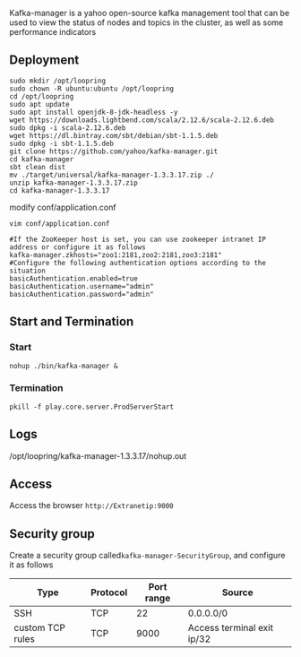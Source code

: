 Kafka-manager is a yahoo open-source kafka management tool that can be used to view the status of nodes and topics in the cluster, as well as some performance indicators
## Deployment
```
sudo mkdir /opt/loopring
sudo chown -R ubuntu:ubuntu /opt/loopring
cd /opt/loopring
sudo apt update
sudo apt install openjdk-8-jdk-headless -y
wget https://downloads.lightbend.com/scala/2.12.6/scala-2.12.6.deb
sudo dpkg -i scala-2.12.6.deb 
wget https://dl.bintray.com/sbt/debian/sbt-1.1.5.deb
sudo dpkg -i sbt-1.1.5.deb
git clone https://github.com/yahoo/kafka-manager.git
cd kafka-manager
sbt clean dist
mv ./target/universal/kafka-manager-1.3.3.17.zip ./
unzip kafka-manager-1.3.3.17.zip
cd kafka-manager-1.3.3.17
```
modify conf/application.conf

`vim conf/application.conf`
```
#If the ZooKeeper host is set, you can use zookeeper intranet IP address or configure it as follows
kafka-manager.zkhosts="zoo1:2181,zoo2:2181,zoo3:2181"
#Configure the following authentication options according to the situation
basicAuthentication.enabled=true
basicAuthentication.username="admin"
basicAuthentication.password="admin"
```
## Start and Termination
### Start
`nohup ./bin/kafka-manager &`
### Termination
`pkill -f play.core.server.ProdServerStart`
## Logs
/opt/loopring/kafka-manager-1.3.3.17/nohup.out
## Access
Access the browser `http://Extranetip:9000`
## Security group
Create a security group called`kafka-manager-SecurityGroup`, and configure it as follows

|Type         | Protocol | Port range| Source     |
|-------------|-----|--------|---------|
| SSH         | TCP | 22     | 0.0.0.0/0|
| custom TCP rules| TCP | 9000   | Access terminal exit ip/32 |
<!--stackedit_data:
eyJoaXN0b3J5IjpbLTkxODc1NDczMiwxNTkwNTQxMzcyLC01Nj
Y2NzcxMTRdfQ==
-->